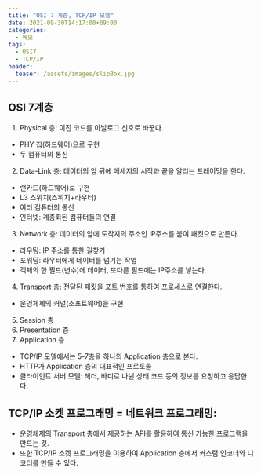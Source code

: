 ```yaml
---
title: "OSI 7 계층, TCP/IP 모델"
date: 2021-09-30T14:17:00+09:00
categories:
  - 메모
tags:
  - OSI7
  - TCP/IP
header:
  teaser: /assets/images/slipBox.jpg
---
```


## OSI 7계층

1. Physical 층: 이진 코드를 아날로그 신호로 바꾼다.
  - PHY 칩(하드웨어)으로 구현
  - 두 컴퓨터의 통신

2. Data-Link 층: 데이터의 앞 뒤에 메세지의 시작과 끝을 알리는 프레이밍을 한다.
  - 랜카드(하드웨어)로 구현
  - L3 스위치(스위치+라우터)
  - 여러 컴퓨터의 통신
  - 인터넷: 계층화된 컴퓨터들의 연결

3. Network 층: 데이터의 앞에 도착지의 주소인 IP주소를 붙여 패킷으로 만든다.
  - 라우팅: IP 주소를 통한 길찾기
  - 포워딩: 라우터에게 데이터를 넘기는 작업
  - 객체의 한 필드(변수)에 데이터, 또다른 필드에는 IP주소를 넣는다.

4. Transport 층: 전달된 패킷을 포트 번호를 통하여 프로세스로 연결한다.
  - 운영체제의 커널(소프트웨어)을 구현

5. Session 층
6. Presentation 층
7. Application 층
  - TCP/IP 모델에서는 5-7층을 하나의 Application 층으로 본다.
  - HTTP가 Application 층의 대표적인 프로토콜
  - 클라이언트 서버 모델: 헤더, 바디로 나뉜 상태 코드 등의 정보를 요청하고 응답한다.

## TCP/IP 소켓 프로그래밍 = 네트워크 프로그래밍:

- 운영체제의 Transport 층에서 제공하는 API를 활용하여 통신 가능한 프로그램을 만드는 것.
- 또한 TCP/IP 소켓 프로그래밍을 이용하여 Application 층에서 커스텀 인코더와 디코더를 만들 수 있다.
